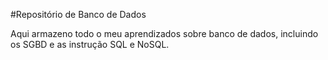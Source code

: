 #Repositório de Banco de Dados

Aqui armazeno todo o meu aprendizados sobre banco de dados, incluindo os SGBD e as instrução SQL e NoSQL.
